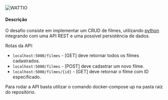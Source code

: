 ![WATTIO](http://wattio.com.br/web/image/1204-212f47c3/Logo%20Wattio.png)

#### Descrição

O desafio consiste em implementar um CRUD de filmes, utilizando [python](https://www.python.org/ "python") integrando com uma API REST e uma possível persistência de dados.

Rotas da API:

 - `localhost:5000/filmes` - [GET] deve retornar todos os filmes cadastrados. 
 - `localhost:5000/filmes` - [POST] deve cadastrar um novo filme.
 - `localhost:5000/filmes/{id}` -  [GET] deve retornar o filme com ID especificado.

Para rodar a API basta utilizar o comando docker-compose up na pasta raíz do repositório.

